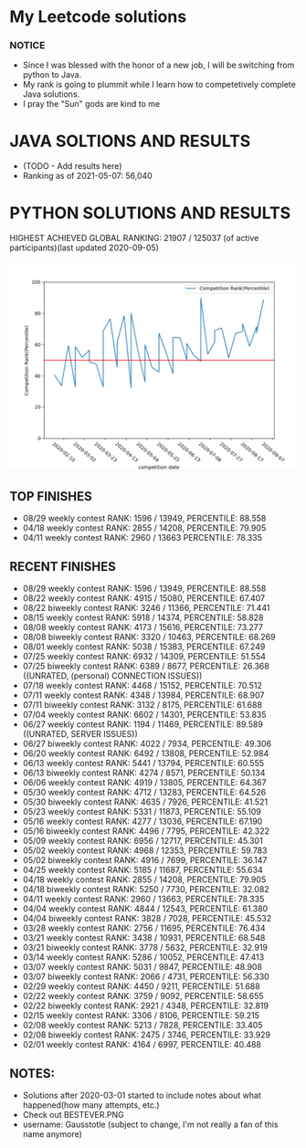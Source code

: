 # My Leetcode solutions 
### NOTICE
- Since I was blessed with the honor of a new job, I will be switching from python to Java. 
- My rank is going to plummit while I learn how to competetively complete Java solutions.
- I pray the "Sun" gods are kind to me



# JAVA SOLTIONS AND RESULTS
- (TODO - Add results here)
- Ranking as of 2021-05-07:  56,040



# PYTHON SOLUTIONS AND RESULTS
HIGHEST ACHIEVED GLOBAL RANKING: 21907 / 125037 (of active participants)(last updated 2020-09-05)

![Graph of Ranks](https://github.com/BradleyPelton/Leetcode-Solutions/blob/master/percentilechart.png)



## TOP FINISHES
- 08/29 weekly contest   RANK: 1596 / 13949, PERCENTILE: 88.558
- 04/18 weekly contest  RANK: 2855 / 14208, PERCENTILE: 79.905
- 04/11 weekly contest  RANK: 2960 / 13663 PERCENTILE: 78.335

## RECENT FINISHES
- 08/29 weekly contest   RANK: 1596 / 13949, PERCENTILE: 88.558
- 08/22 weekly contest   RANK: 4915 / 15080, PERCENTILE: 67.407
- 08/22 biweekly contest   RANK: 3246 / 11366, PERCENTILE: 71.441
- 08/15 weekly contest   RANK: 5918 / 14374, PERCENTILE: 58.828
- 08/08 weekly contest   RANK: 4173 / 15616, PERCENTILE: 73.277
- 08/08 biweekly contest   RANK: 3320 / 10463, PERCENTILE: 68.269
- 08/01 weekly contest   RANK: 5038 / 15383, PERCENTILE: 67.249
- 07/25 weekly contest   RANK: 6932 / 14309, PERCENTILE: 51.554
- 07/25 biweekly contest   RANK: 6389 / 8677, PERCENTILE: 26.368  ((UNRATED, (personal) CONNECTION ISSUES))
- 07/18 weekly contest   RANK: 4468 / 15152, PERCENTILE: 70.512
- 07/11 weekly contest   RANK: 4348 / 13984, PERCENTILE: 68.907
- 07/11 biweekly contest RANK: 3132 / 8175, PERCENTILE: 61.688
- 07/04 weekly contest   RANK: 6602 / 14301, PERCENTILE: 53.835
- 06/27 weekly contest   RANK: 1194 / 11469, PERCENTILE: 89.589   ((UNRATED, SERVER ISSUES))
- 06/27 biweekly contest RANK: 4022 / 7934, PERCENTILE: 49.306
- 06/20 weekly contest   RANK: 6492 / 13808, PERCENTILE: 52.984
- 06/13 weekly contest   RANK: 5441 / 13794, PERCENTILE: 60.555
- 06/13 biweekly contest RANK: 4274 / 8571, PERCENTILE: 50.134
- 06/06 weekly contest   RANK: 4919 / 13805, PERCENTILE: 64.367
- 05/30 weekly contest   RANK: 4712 / 13283, PERCENTILE: 64.526
- 05/30 biweekly contest RANK: 4635 / 7926,  PERCENTILE: 41.521
- 05/23 weekly contest   RANK: 5331 / 11873, PERCENTILE: 55.109
- 05/16 weekly contest   RANK: 4277 / 13036, PERCENTILE: 67.190
- 05/16 biweekly contest RANK: 4496 / 7795, PERCENTILE: 42.322
- 05/09 weekly contest   RANK: 6956 / 12717, PERCENTILE: 45.301
- 05/02 weekly contest   RANK: 4968 / 12353, PERCENTILE: 59.783
- 05/02 biweekly contest RANK: 4916 / 7699,  PERCENTILE: 36.147
- 04/25 weekly contest   RANK: 5185 / 11687, PERCENTILE: 55.634
- 04/18 weekly contest   RANK: 2855 / 14208, PERCENTILE: 79.905
- 04/18 biweekly contest RANK: 5250 / 7730,  PERCENTILE: 32.082
- 04/11 weekly contest   RANK: 2960 / 13663, PERCENTILE: 78.335
- 04/04 weekly contest   RANK: 4844 / 12543, PERCENTILE: 61.380
- 04/04 biweekly contest RANK: 3828 / 7028,  PERCENTILE: 45.532
- 03/28 weekly contest   RANK: 2756 / 11695, PERCENTILE: 76.434
- 03/21 weekly contest   RANK: 3438 / 10931, PERCENTILE: 68.548
- 03/21 biweekly contest RANK: 3778 / 5632,  PERCENTILE: 32.919
- 03/14 weekly contest   RANK: 5286 / 10052, PERCENTILE: 47.413
- 03/07 weekly contest   RANK: 5031 / 9847,  PERCENTILE: 48.908
- 03/07 biweekly contest RANK: 2066 / 4731,  PERCENTILE: 56.330
- 02/29 weekly contest   RANK: 4450 / 9211,  PERCENTILE: 51.688
- 02/22 weekly contest   RANK: 3759 / 9092,  PERCENTILE: 58.655
- 02/22 biweekly contest RANK: 2921 / 4348,  PERCENTILE: 32.819
- 02/15 weekly contest   RANK: 3306 / 8106,  PERCENTILE: 59.215
- 02/08 weekly contest   RANK: 5213 / 7828,  PERCENTILE: 33.405
- 02/08 biweekly contest RANK: 2475 / 3746,  PERCENTILE: 33.929
- 02/01 weekly contest   RANK: 4164 / 6997,  PERCENTILE: 40.488

## NOTES:
- Solutions after 2020-03-01 started to include notes about what happened(how many attempts, etc.)
- Check out BESTEVER.PNG
- username: Gausstotle (subject to change, I'm not really a fan of this name anymore)
